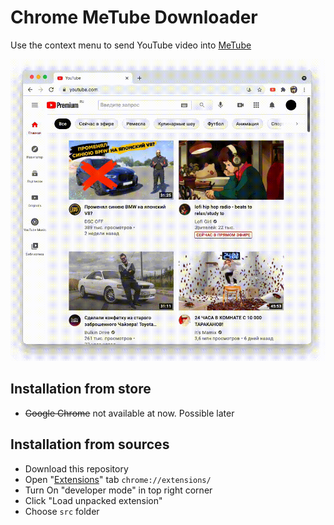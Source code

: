 
Chrome MeTube Downloader
=======

Use the context menu to send YouTube video into [MeTube](https://github.com/alexta69/metube)

![example](https://github.com/Rpsl/metube-browser-extension/blob/master/attach/metube-dowloader.gif?raw=true)

Installation from store
-----

- ~~Google Chrome~~ not available at now. Possible later

Installation from sources
-----
- Download this repository
- Open "[Extensions](chrome://extensions/)" tab `chrome://extensions/`
- Turn On "developer mode" in top right corner
- Click "Load unpacked extension"
- Choose `src` folder


